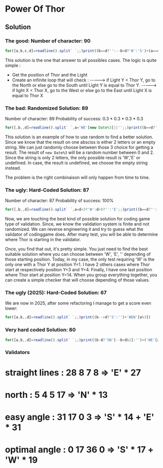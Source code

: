 # Power Of Thor

## Solution

### The good: Number of character: 90

```Javascript
for([a,b,c,d]=readline().split` `;;)print((b==d?'':--b<d?'N':'S')+(a==c?'':a<c--?'W':'E'))
```

This solution is the one that answer to all possibles cases. The logic is quite simple :
- Get the position of Thor and the Light
- Create an infinite loop that will check :
-----> if Light Y < Thor Y, go to the North or else go to the South until Light Y is equal to Thor Y.
-----> if light X < Thor X, go to the West or else go to the East until Light X is equal to Thor X

### The bad: Randomized Solution: 89

Number of character: 89
Probability of success: 0.3 * 0.3 * 0.3 * 0.3

```Javascript
for([,b,,d]=readline().split` `,a='WE'[new Date%3]||'';;)print((b==d?'':--b<d?'N':'S')+a)
```

This solution is an example of how to use random to find a better solution.
Since we know that the result on one absciss is either 2 letters or an empty string.
We can just randomly choose between those 3 choice for getting a result.
The result of `new Date%3` will be a random number between 0 and 2.
Since the string is only 2 letters, the only possible result is 'W','E' or undefined.
In case, the result is undefined, we choose the empty string instead.

The problem is the right combinaison will only happen from time to time.

### The ugly: Hard-Coded Solution: 87

Number of character: 87
Probability of success: 100%

```Javascript
for([,b,,d]=readline().split` `,a=d<3?'W':d>9?'':'E';;)print((b==d?'':--b<d?'N':'S')+a)
```

Now, we are touching the best kind of possible solution for coding game type of validation.
Since, we know the validation system is finite and not randomized.
We can reverse engineering it and try to guess what the validator of codinggame does.
After many test, you will be able to determine where Thor is starting in the validator.

Once, you find that out, it's pretty simple. You just need to find the best suitable solution where you can choose between 'W', 'E', '' depending of those starting position.
Today, in my case, the only test requiring 'W' is the only one with a Thor Y at position Y=1.
I have 2 others cases where Thor start at respectively position Y=3 and Y=4.
Finally, I have one last position where Thor start at position Y=14.
When you group everything together, you can create a simple checker that will choose depending of those values.

### The ugly (2025): Hard-Coded Solution: 67

We are now in 2025, after some refactoring I manage to get a score even lower:

```javascript
for([a,b,,d]=readline().split` `;;)print((b-->d?'S':'')+'WEN'[a%3])
```

### Very hard coded Solution: 80

```Javascript
for([a,b,,d]=readline().split` `;;)print((b-d?'SN'[--b<d&1]:'')+('WE'[a%3]||''))
```

### Validators

# straight lines : 28 8 7 8  =>             'E' * 27
# north          : 5 4 5 17  =>  'N' * 13
# easy angle     : 31 17 0 3 =>  'S' * 14 + 'E' * 31
# optimal angle  : 0 17 36 0 =>  'S' * 17 + 'W' * 19

